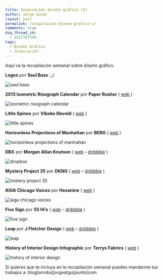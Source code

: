 ```yaml
---
title: Inspiración diseño gráfico (V)
author: Jorge Aznar
layout: post
permalink: /inspiracion-diseno-grafico-v/
comments: true
dsq_thread_id:
  - 2257767549
tags:
  - Diseño Gráfico
  - Inspiración
---
```

Aquí va la recopilación semanal sobre diseño gráfico.

<!--more-->

**Logos** por **Saul Bass** :_(

![saul bass][1]

**2013 Isometric Risograph Calendar** por **Paper Rusher** ( <a href="http://paperpusher.ca/" target="_blank">web</a> )

![isometric risograph calendar][2]

**Little Spines** por **Vibeke Illevold** ( <a href="http://www.justframeless.com/" target="_blank">web</a> )

![little spines][3]

**Horizonless Projections of Manhattan** por **BERG** ( <a href="http://berglondon.com/" target="_blank">web</a> )

![horizonless projections of manhattan][4]

**DBX** por **Morgan Allan Knutson** ( <a href="http://morganallanknutson.com/" target="_blank">web</a> &#8211; <a href="http://dribbble.com/morgan" target="_blank">dribbble</a> )

![dropbox][5]

**Mystery Project 35** por **DKNG** ( <a href="http://www.dkngstudios.com/" target="_blank">web</a> &#8211; <a href="http://dribbble.com/DKNG" target="_blank">dribbble</a> )

![mistery project 35][6]

**AIGA Chicago Voices** por **Hexanine** ( <a href="http://www.hexanine.com/" target="_blank">web</a> )

![aiga chicago voices][7]

**Five Sign** por **55 Hi&#8217;s** ( <a href="http://www.55his.com/" target="_blank">web</a> &#8211; <a href="http://dribbble.com/55his" target="_blank">dribbble</a> )

![five sign][8]

**Leap** por **J Fletcher Design** ( <a href="http://www.jfletcherdesign.com/" target="_blank">web</a> &#8211; <a href="http://dribbble.com/jfletcherdesign" target="_blank">dribbble</a> )

![leap][9]

**History of Interior Design Infographic** por **Terrys Fabrics** ( <a href="http://www.terrysfabrics.co.uk/" target="_blank">web</a> )

![history of interior design][10]

Si quieres que te incluya en la recopilación semanal puedes mandarme tus trabajos a: blog[arroba]jorgeatgu[punto]com

 [1]: http://jorgeatgu.com/blog/img/2013/05/SaulBassLogos.jpg
 [2]: http://jorgeatgu.com/blog/img/2013/05/2013_isometric_risograph_calendar_01-680x1024.jpg
 [3]: http://jorgeatgu.com/blog/img/2013/05/littlespines1-620x640.jpg
 [4]: http://jorgeatgu.com/blog/img/2013/05/downtown.jpg
 [5]: http://jorgeatgu.com/blog/img/2013/05/dbx_1x.png
 [6]: http://jorgeatgu.com/blog/img/2013/05/mystery_project_35_1x.jpg
 [7]: http://jorgeatgu.com/blog/img/2013/05/aiga_chicago_voices_00.jpg
 [8]: http://jorgeatgu.com/blog/img/2013/05/55-1x.jpg
 [9]: http://jorgeatgu.com/blog/img/2013/05/leap_j_fletcher_design_1x.jpg
 [10]: http://jorgeatgu.com/blog/img/2013/05/terrys-history-interior-design-infographic-229x1024.jpg
